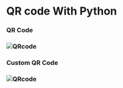 # QR code With Python

<h3>QR Code<h3/>
<img src="https://github.com/LearnCsWithDIR/QRcodeWithPython/blob/master/Qr1.png" alt="QRcode"/>
<br>
<h3>Custom QR Code<h3/>
<img src="https://github.com/LearnCsWithDIR/QRcodeWithPython/blob/master/Qr2.jpg" alt="QRcode"/>
